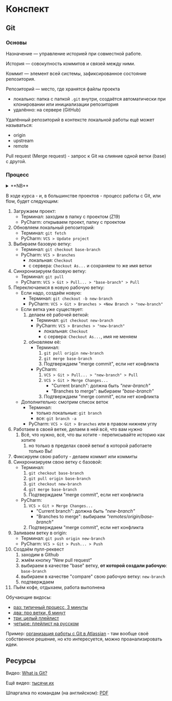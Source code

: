 # Конспект

## Git

### Основы

Назначение — управление историей при совместной работе.

История — совокупность коммитов и связей между ними.

Коммит — элемент всей системы, зафиксированное состояние репозитория.

Репозиторий — место, где хранятся файлы проекта
- локально:
    папка с папкой `.git` внутри,
    создаётся автоматически
    при клонировании или инициализации репозитория
- удалённо: на сервере (GitHub)

Удалённый репозиторий в контексте локальной работы ещё может называться:
- origin
- upstream
- remote

Pull request (Merge request) - запрос к Git на слияние одной ветки (base) с другой.

### Процесс

<details><summary>**NB**</summary>

В описании процесса использую название
_"base-branch"_ в качестве базовой ветки, это:
- `master`, если делаете новое задание;
- ваша рабочая ветка, если создаёте новую от неё;

и название _"new-branch"_ в качестве новой ветки, это:
- ваша рабочая ветка, если ответвлялись от `master`;
- ваша новая ветка, если ответвлялись от _"base-branch"_;

Если по шагам выполняете действия,
то эти названия надо заменить на свои.

Если сомневаетесь — обязательно переспросите у меня в ТГ.
</details> 

В ходе курса - и, в большинстве проектов -
процесс работы с Git, или flow, будет следующим:

1. Загружаем проект:
    - Терминал: заходим в папку с проектом (Z19)
    - PyCharm: открываем проект, папку с проектом
1. Обновляем локальный репозиторий:
    - Терминал: `git fetch`
    - PyCharm: `VCS > Update project`
1. Выбираем базовую ветку:
    - Терминал: `git checkout base-branch`
    - PyCharm: `VCS > Branches`
        - локальная: `Checkout`
        - с сервера: `Checkout As...` и сохраняем то же имя ветки
1. Синхронизируем базовую ветку:
    - Терминал: `git pull`
    - PyCharm: `VCS > Git > Pull... > "base-branch" > Pull`
1. Переключаемся в новую рабочую ветку:
    - Если надо, создаём новую:
        - Терминал: `git checkout -b new-branch`
        - PyCharm: `VCS > Git > Branches > +New Branch > "new-branch"`
    - Если ветка уже существует:
        1. делаем её рабочей веткой:
            - Терминал: `git checkout new-branch`
            - PyCharm: `VCS > Branches > "new-branch"`
                - локальная: `Checkout`
                - с сервера: `Checkout As...`, имя не меняем
        1. обновляем её:
            - Терминал:
                1. `git pull origin new-branch`
                1. `git merge base-branch`
                1. Подтверждаем "merge commit", если нет конфликта
            - PyCharm:
                1. `VCS > Git > Pull... > "new-branch" > Pull`
                1. `VCS > Git > Merge Changes...`
                    - "Current branch": должна быть _"new-branch"_
                    - "Branches to merge": выбираем _"base-branch"_
                1. Подтверждаем "merge commit", если нет конфликта
    - Дополнительно: смотрим список веток
        - Терминал:
            - только локальные: `git branch`
            - все: `git branch -a`
        - PyCharm: `VCS > Git > Branches` или в правом нижнем углу
1. Работаем в своей ветке, делаем в ней всё, что вам нужно
    1. Всё, что нужно, всё, что вы хотите - переписывайте историю как хотите
        1. но только в пределах своей ветки! в которой работаете только Вы!
1. Фиксируем свою работу - делаем коммит или коммиты
1. Синхронизируем свою ветку с базовой:
    - Терминал:
        1. `git checkout base-branch`
        1. `git pull origin base-branch`
        1. `git checkout new-branch`
        1. `git merge base-branch`
        1. Подтверждаем "merge commit", если нет конфликта
    - PyCharm:
        1. `VCS > Git > Merge Changes...`
            - "Current branch": должна быть _"new-branch"_
            - "Branches to merge": выбираем _"remotes/origin/base-branch"_
        1. Подтверждаем "merge commit", если нет конфликта
1. Заливаем ветку в origin:
    - Терминал: `git push origin new-branch`
    - PyCharm: `VCS > Git > Push... > Push`
1. Создаём пулл-реквест
    1. заходим в Github
    1. жмём кнопку "New pull request"
    1. выбираем в качестве "base" ветку, **от которой создали рабочую**: `base-branch`
    1. выбираем в качестве "compare" свою рабочую ветку: `new-branch`
    1. подтверждаем
1. Пьём кофе, отдыхаем, работа выполнена

Обучающие видосы:

- [раз: типичный процесс, 3 минуты](https://www.youtube.com/watch?v=e8PGuOyZ3YU)
- [два: про ветки, 6 минут](https://www.youtube.com/watch?v=Ao1beK2rEIY)
- [три: целый плейлист](https://www.youtube.com/watch?v=M-O8ZNW9icQ&list=PLyCj4RCToz5BEcpZgwLfAhzxVRlDY3z-O)
- [четыре: плейлист на русском](https://www.youtube.com/playlist?list=PLDyvV36pndZHkDRik6kKF6gSb0N0W995h)

Пример: [организация работы с Git в Atlassian](https://www.atlassian.com/git/tutorials/comparing-workflows/gitflow-workflow) - там вообще своё собственное решение, но кто интересуется, можно проанализировать идеи.

## Ресурсы

Видео: [What is Git?](https://git-scm.com/video/what-is-version-control)

Ещё видео: [тысячи их](https://git-scm.com/videos)

Шпаргалка по командам (на английском): [PDF](https://github.github.com/training-kit/downloads/github-git-cheat-sheet.pdf)

